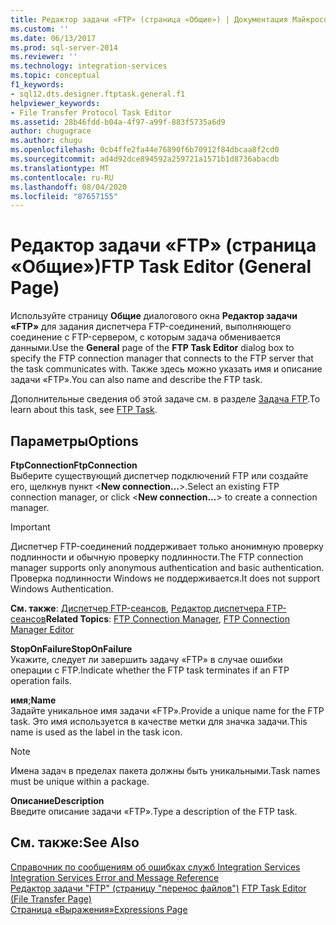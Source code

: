 ```yaml
---
title: Редактор задачи «FTP» (страница «Общие») | Документация Майкрософт
ms.custom: ''
ms.date: 06/13/2017
ms.prod: sql-server-2014
ms.reviewer: ''
ms.technology: integration-services
ms.topic: conceptual
f1_keywords:
- sql12.dts.designer.ftptask.general.f1
helpviewer_keywords:
- File Transfer Protocol Task Editor
ms.assetid: 28b46fdd-b04a-4f97-a99f-883f5735a6d9
author: chugugrace
ms.author: chugu
ms.openlocfilehash: 0cb4ffe2fa44e76890f6b70912f84dbcaa8f2cd0
ms.sourcegitcommit: ad4d92dce894592a259721a1571b1d8736abacdb
ms.translationtype: MT
ms.contentlocale: ru-RU
ms.lasthandoff: 08/04/2020
ms.locfileid: "87657155"
---
```

# <a name="ftp-task-editor-general-page"></a><span data-ttu-id="254c0-102">Редактор задачи «FTP» (страница «Общие»)</span><span class="sxs-lookup"><span data-stu-id="254c0-102">FTP Task Editor (General Page)</span></span>
  <span data-ttu-id="254c0-103">Используйте страницу **Общие** диалогового окна **Редактор задачи «FTP»** для задания диспетчера FTP-соединений, выполняющего соединение с FTP-сервером, с которым задача обменивается данными.</span><span class="sxs-lookup"><span data-stu-id="254c0-103">Use the **General** page of the **FTP Task Editor** dialog box to specify the FTP connection manager that connects to the FTP server that the task communicates with.</span></span> <span data-ttu-id="254c0-104">Также здесь можно указать имя и описание задачи «FTP».</span><span class="sxs-lookup"><span data-stu-id="254c0-104">You can also name and describe the FTP task.</span></span>  
  
 <span data-ttu-id="254c0-105">Дополнительные сведения об этой задаче см. в разделе [Задача FTP](control-flow/ftp-task.md).</span><span class="sxs-lookup"><span data-stu-id="254c0-105">To learn about this task, see [FTP Task](control-flow/ftp-task.md).</span></span>  
  
## <a name="options"></a><span data-ttu-id="254c0-106">Параметры</span><span class="sxs-lookup"><span data-stu-id="254c0-106">Options</span></span>  
 <span data-ttu-id="254c0-107">**FtpConnection**</span><span class="sxs-lookup"><span data-stu-id="254c0-107">**FtpConnection**</span></span>  
 <span data-ttu-id="254c0-108">Выберите существующий диспетчер подключений FTP или создайте его, щелкнув пункт \<**New connection...**>.</span><span class="sxs-lookup"><span data-stu-id="254c0-108">Select an existing FTP connection manager, or click \<**New connection...**> to create a connection manager.</span></span>  
  
> [!IMPORTANT]  
>  <span data-ttu-id="254c0-109">Диспетчер FTP-соединений поддерживает только анонимную проверку подлинности и обычную проверку подлинности.</span><span class="sxs-lookup"><span data-stu-id="254c0-109">The FTP connection manager supports only anonymous authentication and basic authentication.</span></span> <span data-ttu-id="254c0-110">Проверка подлинности Windows не поддерживается.</span><span class="sxs-lookup"><span data-stu-id="254c0-110">It does not support Windows Authentication.</span></span>  
  
 <span data-ttu-id="254c0-111">**См. также**: [Диспетчер FTP-сеансов](connection-manager/ftp-connection-manager.md), [Редактор диспетчера FTP-сеансов](../../2014/integration-services/ftp-connection-manager-editor.md)</span><span class="sxs-lookup"><span data-stu-id="254c0-111">**Related Topics**: [FTP Connection Manager](connection-manager/ftp-connection-manager.md), [FTP Connection Manager Editor](../../2014/integration-services/ftp-connection-manager-editor.md)</span></span>  
  
 <span data-ttu-id="254c0-112">**StopOnFailure**</span><span class="sxs-lookup"><span data-stu-id="254c0-112">**StopOnFailure**</span></span>  
 <span data-ttu-id="254c0-113">Укажите, следует ли завершить задачу «FTP» в случае ошибки операции с FTP.</span><span class="sxs-lookup"><span data-stu-id="254c0-113">Indicate whether the FTP task terminates if an FTP operation fails.</span></span>  
  
 <span data-ttu-id="254c0-114">**имя**;</span><span class="sxs-lookup"><span data-stu-id="254c0-114">**Name**</span></span>  
 <span data-ttu-id="254c0-115">Задайте уникальное имя задачи «FTP».</span><span class="sxs-lookup"><span data-stu-id="254c0-115">Provide a unique name for the FTP task.</span></span> <span data-ttu-id="254c0-116">Это имя используется в качестве метки для значка задачи.</span><span class="sxs-lookup"><span data-stu-id="254c0-116">This name is used as the label in the task icon.</span></span>  
  
> [!NOTE]  
>  <span data-ttu-id="254c0-117">Имена задач в пределах пакета должны быть уникальными.</span><span class="sxs-lookup"><span data-stu-id="254c0-117">Task names must be unique within a package.</span></span>  
  
 <span data-ttu-id="254c0-118">**Описание**</span><span class="sxs-lookup"><span data-stu-id="254c0-118">**Description**</span></span>  
 <span data-ttu-id="254c0-119">Введите описание задачи «FTP».</span><span class="sxs-lookup"><span data-stu-id="254c0-119">Type a description of the FTP task.</span></span>  
  
## <a name="see-also"></a><span data-ttu-id="254c0-120">См. также:</span><span class="sxs-lookup"><span data-stu-id="254c0-120">See Also</span></span>  
 <span data-ttu-id="254c0-121">[Справочник по сообщениям об ошибках служб Integration Services](../../2014/integration-services/integration-services-error-and-message-reference.md) </span><span class="sxs-lookup"><span data-stu-id="254c0-121">[Integration Services Error and Message Reference](../../2014/integration-services/integration-services-error-and-message-reference.md) </span></span>  
 <span data-ttu-id="254c0-122">[Редактор задачи "FTP" &#40;страницу "перенос файлов"&#41;](../../2014/integration-services/ftp-task-editor-file-transfer-page.md) </span><span class="sxs-lookup"><span data-stu-id="254c0-122">[FTP Task Editor &#40;File Transfer Page&#41;](../../2014/integration-services/ftp-task-editor-file-transfer-page.md) </span></span>  
 [<span data-ttu-id="254c0-123">Страница «Выражения»</span><span class="sxs-lookup"><span data-stu-id="254c0-123">Expressions Page</span></span>](expressions/expressions-page.md)  
  
  
